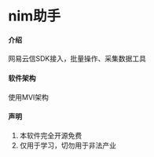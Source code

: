 # nim助手

#### 介绍
网易云信SDK接入，批量操作、采集数据工具

#### 软件架构
使用MVI架构

#### 声明

1.  本软件完全开源免费
2.  仅用于学习，切勿用于非法产业